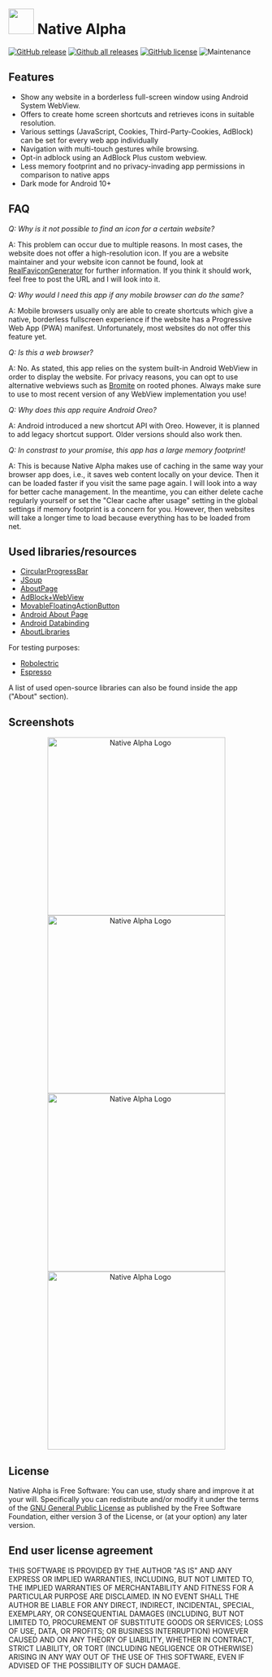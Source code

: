 
# <img src="graphics/logo.png" width="50px" alt=""></img> Native Alpha

[![GitHub release](https://img.shields.io/github/v/release/cylonid/NativeAlphaForAndroid?include_prereleases&color=blueviolet)](https://github.com/cylonid/NativeAlphaForAndroid/releases)
[![Github all releases](https://img.shields.io/github/downloads/cylonid/NativeAlphaForAndroid/total?color=blue)](https://github.com/cylonid/NativeAlphaForAndroid/releases)
[![GitHub license](https://img.shields.io/github/license/cylonid/NativeAlphaForAndroid?color=orange)](https://github.com/cylonid/NativeAlphaForAndroid/blob/master/LICENSE)
![Maintenance](https://img.shields.io/badge/Maintained%3F-yes-green.svg)

## Features
  * Show any website in a borderless full-screen window using Android System WebView.
  * Offers to create home screen shortcuts and retrieves icons in suitable resolution.
  * Various settings (JavaScript, Cookies, Third-Party-Cookies, AdBlock) can be set for every web app individually
  * Navigation with multi-touch gestures while browsing.
  * Opt-in adblock using an AdBlock Plus custom webview.
  * Less memory footprint and no privacy-invading app permissions in comparison to native apps
  * Dark mode for Android 10+



## FAQ
*Q: Why is it not possible to find an icon for a certain website?*

A: This problem can occur due to multiple reasons. In most cases, the website does not offer a high-resolution icon. If you are a website maintainer and your website icon cannot be found, look at [RealFaviconGenerator](https://realfavicongenerator.net) for further information. If you think it should work, feel free to post the URL and I will look into it.

*Q: Why would I need this app if any mobile browser can do the same?*

A: Mobile browsers usually only are able to create shortcuts which give a native, borderless fullscreen experience if the website has a Progressive Web App (PWA) manifest. Unfortunately, most websites do not offer this feature yet.

*Q: Is this a web browser?*

A: No. As stated, this app relies on the system built-in Android WebView in order to display the website. For privacy reasons, you can opt to use alternative webviews such as [Bromite](https://www.bromite.org/system_web_view) on rooted phones. Always make sure to use to most recent version of any WebView implementation you use!

*Q: Why does this app require Android Oreo?*

A: Android introduced a new shortcut API with Oreo. However, it is planned to add legacy shortcut support. Older versions should also work then.

*Q: In constrast to your promise, this app has a large memory footprint!*

A: This is because Native Alpha makes use of caching in the same way your browser app does, i.e., it saves web content locally on your device. Then it can be loaded faster if you visit the same page again. I will look into a way for better cache management. In the meantime, you can either delete cache regularly yourself or set the "Clear cache after usage" setting in the global settings if memory footprint is a concern for you. However, then websites will take a longer time to load because everything has to be loaded from net.

## Used libraries/resources
* [CircularProgressBar](https://github.com/lopspower/CircularProgressBar)
* [JSoup](https://jsoup.org/)
* [AboutPage](https://github.com/medyo/android-about-page)
* [AdBlock+WebView](https://github.com/adblockplus/libadblockplus-android)
* [MovableFloatingActionButton](https://stackoverflow.com/questions/46370836/android-movable-draggable-floating-action-button-fab)
* [Android About Page](https://github.com/medyo/android-about-page)
* [Android Databinding](https://developer.android.com/topic/libraries/data-binding)
* [AboutLibraries](https://github.com/mikepenz/AboutLibraries)

For testing purposes:
* [Robolectric](https://github.com/robolectric/robolectric)
* [Espresso](https://developer.android.com/training/testing/espresso/)

A list of used open-source libraries can also be found inside the app ("About" section).

## Screenshots
<div style="text-align: center; margin: auto;">
<img src="graphics/sc2.png" alt="Native Alpha Logo" width="350"/>
<img src="graphics/sc3.png" alt="Native Alpha Logo" width="350"/>
<img src="graphics/sc4.png" alt="Native Alpha Logo" width="350"/>
<img src="graphics/sc5.png" alt="Native Alpha Logo" width="350"/>
</div>


## License
Native Alpha is Free Software: You can use, study share and improve it at your
will. Specifically you can redistribute and/or modify it under the terms of the
[GNU General Public License](https://www.gnu.org/licenses/gpl.html) as
published by the Free Software Foundation, either version 3 of the License, or
(at your option) any later version.

## End user license agreement
THIS SOFTWARE IS PROVIDED BY THE AUTHOR "AS IS" AND ANY EXPRESS OR IMPLIED WARRANTIES, INCLUDING, BUT NOT LIMITED TO, THE IMPLIED WARRANTIES OF MERCHANTABILITY AND FITNESS FOR A PARTICULAR PURPOSE ARE DISCLAIMED. IN NO EVENT SHALL THE AUTHOR BE LIABLE FOR ANY DIRECT, INDIRECT, INCIDENTAL, SPECIAL, EXEMPLARY, OR CONSEQUENTIAL DAMAGES (INCLUDING, BUT NOT LIMITED TO, PROCUREMENT OF SUBSTITUTE GOODS OR SERVICES; LOSS OF USE, DATA, OR PROFITS; OR BUSINESS INTERRUPTION) HOWEVER CAUSED AND ON ANY THEORY OF LIABILITY, WHETHER IN CONTRACT, STRICT LIABILITY, OR TORT (INCLUDING NEGLIGENCE OR OTHERWISE) ARISING IN ANY WAY OUT OF THE USE OF THIS SOFTWARE, EVEN IF ADVISED OF THE POSSIBILITY OF SUCH DAMAGE.
